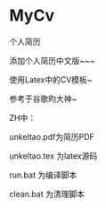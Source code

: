 MyCv
====


个人简历

添加个人简历中文版~~~

使用Latex中的CV模板~

参考于谷歌昀大神~

ZH中：

unkeltao.pdf为简历PDF

unkeltao.tex 为latex源码

run.bat 为编译脚本

clean.bat 为清理脚本